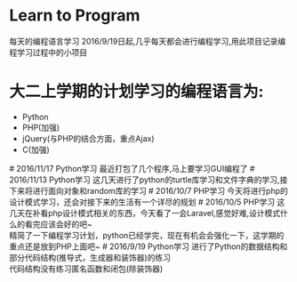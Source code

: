 # Learn to Program
每天的编程语言学习
2016/9/19日起,几乎每天都会进行编程学习,用此项目记录编程学习过程中的小项目<br/>
# 大二上学期的计划学习的编程语言为:<br/>
<ul>
<li>Python</li>
<li>PHP(加强)</li>
<li>jQuery(与PHP的结合方面，重点Ajax)</li>
<li>C(加强)</li>
</ul>
# 2016/11/17 Python学习
最近打包了几个程序,马上要学习GUI编程了
# 2016/11/13 Python学习
这几天进行了python的turtle库学习和文件字典的学习,接下来将进行面向对象和random库的学习
# 2016/10/7 PHP学习
今天将进行php的设计模式学习，还会对接下来的生活有一个详尽的规划
# 2016/10/5 PHP学习
这几天在补看php设计模式相关的东西，今天看了一会Laravel,感觉好难,设计模式什么的看完应该会好的吧~<br/>
精简了一下编程学习计划，python已经学完，现在有机会会强化一下，这学期的重点还是放到PHP上面吧~
# 2016/9/19 Python学习
进行了Python的数据结构和部分代码结构(推导式，生成器和装饰器)的练习<br/>
代码结构没有练习匿名函数和闭包(除装饰器)
